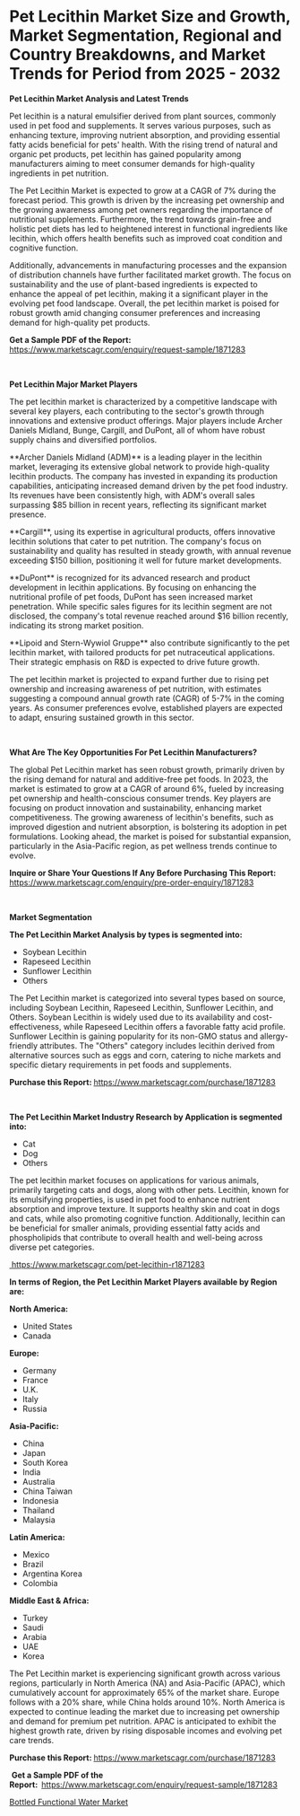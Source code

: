<p><h1>Pet Lecithin Market Size and Growth, Market Segmentation, Regional and Country Breakdowns, and Market Trends for Period from 2025 -  2032</h1></p><p><strong>Pet Lecithin Market Analysis and Latest Trends</strong></p>
<p><p>Pet lecithin is a natural emulsifier derived from plant sources, commonly used in pet food and supplements. It serves various purposes, such as enhancing texture, improving nutrient absorption, and providing essential fatty acids beneficial for pets' health. With the rising trend of natural and organic pet products, pet lecithin has gained popularity among manufacturers aiming to meet consumer demands for high-quality ingredients in pet nutrition.</p><p>The Pet Lecithin Market is expected to grow at a CAGR of 7% during the forecast period. This growth is driven by the increasing pet ownership and the growing awareness among pet owners regarding the importance of nutritional supplements. Furthermore, the trend towards grain-free and holistic pet diets has led to heightened interest in functional ingredients like lecithin, which offers health benefits such as improved coat condition and cognitive function.</p><p>Additionally, advancements in manufacturing processes and the expansion of distribution channels have further facilitated market growth. The focus on sustainability and the use of plant-based ingredients is expected to enhance the appeal of pet lecithin, making it a significant player in the evolving pet food landscape. Overall, the pet lecithin market is poised for robust growth amid changing consumer preferences and increasing demand for high-quality pet products.</p></p>
<p><strong>Get a Sample PDF of the Report:&nbsp;</strong> <a href="https://www.marketscagr.com/enquiry/request-sample/1871283?utm_campaign=2336&utm_medium=2&utm_source=Github&utm_content=ia&utm_term=15022025&utm_id=pet-lecithin">https://www.marketscagr.com/enquiry/request-sample/1871283</a></p>
<p>&nbsp;</p>
<p><strong>Pet Lecithin Major Market Players</strong></p>
<p><p>The pet lecithin market is characterized by a competitive landscape with several key players, each contributing to the sector's growth through innovations and extensive product offerings. Major players include Archer Daniels Midland, Bunge, Cargill, and DuPont, all of whom have robust supply chains and diversified portfolios.</p><p>**Archer Daniels Midland (ADM)** is a leading player in the lecithin market, leveraging its extensive global network to provide high-quality lecithin products. The company has invested in expanding its production capabilities, anticipating increased demand driven by the pet food industry. Its revenues have been consistently high, with ADM's overall sales surpassing $85 billion in recent years, reflecting its significant market presence.</p><p>**Cargill**, using its expertise in agricultural products, offers innovative lecithin solutions that cater to pet nutrition. The company's focus on sustainability and quality has resulted in steady growth, with annual revenue exceeding $150 billion, positioning it well for future market developments.</p><p>**DuPont** is recognized for its advanced research and product development in lecithin applications. By focusing on enhancing the nutritional profile of pet foods, DuPont has seen increased market penetration. While specific sales figures for its lecithin segment are not disclosed, the company's total revenue reached around $16 billion recently, indicating its strong market position.</p><p>**Lipoid and Stern-Wywiol Gruppe** also contribute significantly to the pet lecithin market, with tailored products for pet nutraceutical applications. Their strategic emphasis on R&D is expected to drive future growth.</p><p>The pet lecithin market is projected to expand further due to rising pet ownership and increasing awareness of pet nutrition, with estimates suggesting a compound annual growth rate (CAGR) of 5-7% in the coming years. As consumer preferences evolve, established players are expected to adapt, ensuring sustained growth in this sector.</p></p>
<p>&nbsp;</p>
<p><strong>What Are The Key Opportunities For Pet Lecithin Manufacturers?</strong></p>
<p><p>The global Pet Lecithin market has seen robust growth, primarily driven by the rising demand for natural and additive-free pet foods. In 2023, the market is estimated to grow at a CAGR of around 6%, fueled by increasing pet ownership and health-conscious consumer trends. Key players are focusing on product innovation and sustainability, enhancing market competitiveness. The growing awareness of lecithin's benefits, such as improved digestion and nutrient absorption, is bolstering its adoption in pet formulations. Looking ahead, the market is poised for substantial expansion, particularly in the Asia-Pacific region, as pet wellness trends continue to evolve.</p></p>
<p><strong>Inquire or Share Your Questions If Any Before Purchasing This Report:</strong> <a href="https://www.marketscagr.com/enquiry/pre-order-enquiry/1871283?utm_campaign=2336&utm_medium=2&utm_source=Github&utm_content=ia&utm_term=15022025&utm_id=pet-lecithin">https://www.marketscagr.com/enquiry/pre-order-enquiry/1871283</a></p>
<p>&nbsp;</p>
<p><strong>Market Segmentation</strong></p>
<p><strong>The Pet Lecithin Market Analysis by types is segmented into:</strong></p>
<p><ul><li>Soybean Lecithin</li><li>Rapeseed Lecithin</li><li>Sunflower Lecithin</li><li>Others</li></ul></p>
<p><p>The Pet Lecithin market is categorized into several types based on source, including Soybean Lecithin, Rapeseed Lecithin, Sunflower Lecithin, and Others. Soybean Lecithin is widely used due to its availability and cost-effectiveness, while Rapeseed Lecithin offers a favorable fatty acid profile. Sunflower Lecithin is gaining popularity for its non-GMO status and allergy-friendly attributes. The "Others" category includes lecithin derived from alternative sources such as eggs and corn, catering to niche markets and specific dietary requirements in pet foods and supplements.</p></p>
<p><strong>Purchase this Report:&nbsp;</strong><a href="https://www.marketscagr.com/purchase/1871283?utm_campaign=2336&utm_medium=2&utm_source=Github&utm_content=ia&utm_term=15022025&utm_id=pet-lecithin">https://www.marketscagr.com/purchase/1871283</a></p>
<p>&nbsp;</p>
<p><strong>The Pet Lecithin Market Industry Research by Application is segmented into:</strong></p>
<p><ul><li>Cat</li><li>Dog</li><li>Others</li></ul></p>
<p><p>The pet lecithin market focuses on applications for various animals, primarily targeting cats and dogs, along with other pets. Lecithin, known for its emulsifying properties, is used in pet food to enhance nutrient absorption and improve texture. It supports healthy skin and coat in dogs and cats, while also promoting cognitive function. Additionally, lecithin can be beneficial for smaller animals, providing essential fatty acids and phospholipids that contribute to overall health and well-being across diverse pet categories.</p></p>
<p><a href="https://www.marketscagr.com/pet-lecithin-r1871283?utm_campaign=2336&utm_medium=2&utm_source=Github&utm_content=ia&utm_term=15022025&utm_id=pet-lecithin">&nbsp;https://www.marketscagr.com/pet-lecithin-r1871283</a></p>
<p><strong>In terms of Region, the Pet Lecithin Market Players available by Region are:</strong></p>
<p>
    <p> <strong> North America: </strong>
        <ul>
            <li>United States</li>
            <li>Canada</li>
        </ul>
        </p> 
    <p> <strong> Europe: </strong>
        <ul>
            <li>Germany</li>
            <li>France</li>
            <li>U.K.</li>
            <li>Italy</li>
            <li>Russia</li>
        </ul>
        </p> 
    <p> <strong> Asia-Pacific: </strong>
        <ul>
            <li>China</li>
            <li>Japan</li>
            <li>South Korea</li>
            <li>India</li>
            <li>Australia</li>
            <li>China Taiwan</li>
            <li>Indonesia</li>
            <li>Thailand</li>
            <li>Malaysia</li>
        </ul>
        </p> 
    <p> <strong> Latin America: </strong>
        <ul>
            <li>Mexico</li>
            <li>Brazil</li>
            <li>Argentina Korea</li>
            <li>Colombia</li>
        </ul>
        </p> 
    <p> <strong> Middle East & Africa: </strong>
        <ul>
            <li>Turkey</li>
            <li>Saudi</li>
            <li>Arabia</li>
            <li>UAE</li>
            <li>Korea</li>
        </ul>
    </p>
    </p>
<p><p>The Pet Lecithin market is experiencing significant growth across various regions, particularly in North America (NA) and Asia-Pacific (APAC), which cumulatively account for approximately 65% of the market share. Europe follows with a 20% share, while China holds around 10%. North America is expected to continue leading the market due to increasing pet ownership and demand for premium pet nutrition. APAC is anticipated to exhibit the highest growth rate, driven by rising disposable incomes and evolving pet care trends.</p></p>
<p><strong>Purchase this Report: </strong><a href="https://www.marketscagr.com/purchase/1871283?utm_campaign=2336&utm_medium=2&utm_source=Github&utm_content=ia&utm_term=15022025&utm_id=pet-lecithin">https://www.marketscagr.com/purchase/1871283</a></p>
<p>&nbsp;<strong>Get a Sample PDF of the Report:&nbsp;&nbsp;</strong><a href="https://www.marketscagr.com/enquiry/request-sample/1871283?utm_campaign=2336&utm_medium=2&utm_source=Github&utm_content=ia&utm_term=15022025&utm_id=pet-lecithin">https://www.marketscagr.com/enquiry/request-sample/1871283</a></p>
<p><strong></strong></p>
<p><p><a href="https://github.com/laajzervo/Market-Research-Report-List-1/blob/main/bottled-functional-water-market.md?utm_campaign=2336&utm_medium=2&utm_source=Github&utm_content=ia&utm_term=15022025&utm_id=pet-lecithin">Bottled Functional Water Market</a></p></p>